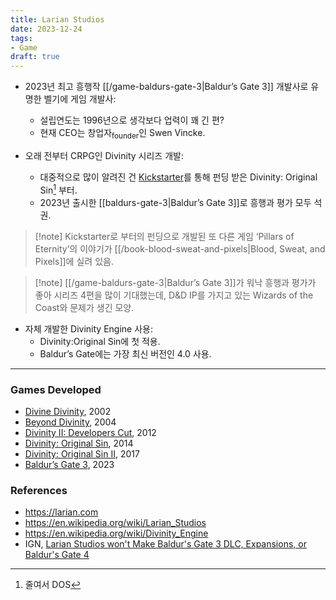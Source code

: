 ```yaml
---
title: Larian Studios
date: 2023-12-24
tags:
- Game
draft: true
---
```


- 2023년 최고 흥행작 [[/game-baldurs-gate-3|Baldur’s Gate 3]] 개발사로 유명한 벨기에 게임 개발사:
    - 설립연도는 1996년으로 생각보다 업력이 꽤 긴 편?
    - 현재 CEO는 창업자<sub>founder</sub>인 Swen Vincke.

- 오래 전부터 CRPG인 Divinity 시리즈 개발:
    - 대중적으로 많이 알려진 건 [Kickstarter](https://www.kickstarter.com)를 통해 펀딩 받은 Divinity: Original Sin[^1] 부터.
    - 2023년 출시한 [[baldurs-gate-3|Baldur’s Gate 3]]로 흥행과 평가 모두 석권.

[^1]: 줄여서 DOS

> [!note] Kickstarter로 부터의 펀딩으로 개발된 또 다른 게임 ‘Pillars of Eternity’의 이야기가 [[/book-blood-sweat-and-pixels|Blood, Sweat, and Pixels]]에 실려 있음.

> [!note] [[/game-baldurs-gate-3|Baldur’s Gate 3]]가 워낙 흥행과 평가가 좋아 시리즈 4편을 많이 기대했는데, D&D IP를 가지고 있는 Wizards of the Coast와 문제가 생긴 모양. 

- 자체 개발한 Divinity Engine 사용:
    - Divinity:Original Sin에 첫 적용.
    - Baldur’s Gate에는 가장 최신 버전인 4.0 사용.


---
### Games Developed
- [Divine Divinity](https://store.steampowered.com/app/214170/Divine_Divinity/), 2002
- [Beyond Divinity](https://store.steampowered.com/app/219760/Beyond_Divinity/), 2004
- [Divinity II: Developers Cut](https://store.steampowered.com/app/219780/Divinity_II_Developers_Cut/), 2012
- [Divinity: Original Sin](http://www.divinityoriginalsin.com), 2014
- [Divinity: Original Sin II](https://divinity.game), 2017
- [Baldur’s Gate 3](https://baldursgate3.game), 2023


### References
- https://larian.com
- https://en.wikipedia.org/wiki/Larian_Studios
- https://en.wikipedia.org/wiki/Divinity_Engine
- IGN, [Larian Studios won't Make Baldur's Gate 3 DLC, Expansions, or Baldur's Gate 4](https://www.ign.com/articles/larian-studios-wont-make-baldurs-gate-3-dlc-expansions-or-baldurs-gate-4)